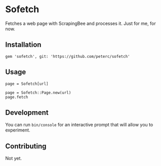 # Sofetch

Fetches a web page with ScrapingBee and processes it. Just for me, for now.

## Installation

```
gem 'sofetch', git: 'https://github.com/peterc/sofetch'
```

## Usage

```
page = Sofetch[url]
```

```
page = Sofetch::Page.new(url)
page.fetch
```

## Development

You can run `bin/console` for an interactive prompt that will allow you to experiment.

## Contributing

Not yet.
